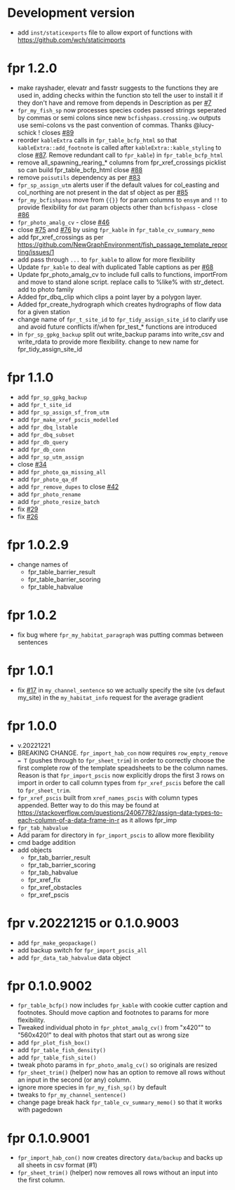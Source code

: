 # Development version
- add `inst/staticexports` file to allow export of functions with https://github.com/wch/staticimports

# fpr 1.2.0
* make rayshader, elevatr and fasstr suggests to the functions they are used in, adding checks within the function sto tell the user to install it if they don't have and remove from depends in Description as per [#7](https://github.com/NewGraphEnvironment/fpr/issues/7)
* `fpr_my_fish_sp` now processes species codes passed strings seperated by commas or semi colons since new `bcfishpass.crossing.vw` outputs use 
semi-colons vs the past convention of commas. Thanks @lucy-schick ! closes [#89](https://github.com/NewGraphEnvironment/fpr/issues/89)
* reorder `kableExtra` calls in `fpr_table_bcfp_html` so that `kableExtra::add_footnote` is called after `kableExtra::kable_styling` to close 
[#87](https://github.com/NewGraphEnvironment/fpr/issues/87).  Remove redundant call to `fpr_kable`) in `fpr_table_bcfp_html`
* remove all_spawning_rearing_* columns from fpr_xref_crossings picklist so can build fpr_table_bcfp_html close [#88](https://github.com/NewGraphEnvironment/fpr/issues/88)
* remove `poisutils` dependency as per [#83](https://github.com/NewGraphEnvironment/fpr/issues/83)
* `fpr_sp_assign_utm` alerts user if the default values for col_easting and col_northing are not present in the dat sf object
as per [#85](https://github.com/NewGraphEnvironment/fpr/issues/85)
* `fpr_my_bcfishpass` move from `{{}}` for param columns to `ensym` and `!!` to provide flexibility for `dat` param objects other than `bcfishpass` - close [#86](https://github.com/NewGraphEnvironment/fpr/issues/86)
* `fpr_photo_amalg_cv` - close [#46](https://github.com/NewGraphEnvironment/fpr/issues/46)
* close [#75](https://github.com/NewGraphEnvironment/fpr/issues/75) and [#76](https://github.com/NewGraphEnvironment/fpr/issues/76) by using `fpr_kable` in `fpr_table_cv_summary_memo`
* add fpr_xref_crossings as per https://github.com/NewGraphEnvironment/fish_passage_template_reporting/issues/1
* add pass through `...` to `fpr_kable` to allow for more flexibility
* Update `fpr_kable` to deal with duplicated Table captions as per [#68](https://github.com/NewGraphEnvironment/fpr/issues/68)
* Update fpr_photo_amalg_cv to include full calls to functions, importFrom and move to stand alone script. replace calls to %like% with str_detect. add to photo family
* Added fpr_dbq_clip which clips a point layer by a polygon layer.
* Added fpr_create_hydrograph which creates hydrographs of flow data for a given station
* change name of `fpr_t_site_id` to `fpr_tidy_assign_site_id` to clarify use and avoid future conflicts if/when 
fpr_test_* functions are introduced
* in `fpr_sp_gpkg_backup` split out write_backup params into write_csv and write_rdata to provide more flexibility. change to new name for fpr_tidy_assign_site_id


# fpr 1.1.0
* add `fpr_sp_gpkg_backup`
* add `fpr_t_site_id`
* add `fpr_sp_assign_sf_from_utm`
* add `fpr_make_xref_pscis_modelled`
* add `fpr_dbq_lstable`
* add `fpr_dbq_subset`
* add `fpr_db_query`
* add `fpr_db_conn`
* add `fpr_sp_utm_assign`
* close [#34](https://github.com/NewGraphEnvironment/fpr/issues/34)
* add `fpr_photo_qa_missing_all`
* add `fpr_photo_qa_df`
* add `fpr_remove_dupes` to close [#42](https://github.com/NewGraphEnvironment/fpr/issues/42)
* add `fpr_photo_rename`
* add `fpr_photo_resize_batch`
* fix [#29](https://github.com/NewGraphEnvironment/fpr/issues/29)
* fix [#26](https://github.com/NewGraphEnvironment/fpr/issues/26)

# fpr 1.0.2.9
* change names of 
  + fpr_table_barrier_result 
  + fpr_table_barrier_scoring 
  + fpr_table_habvalue 

# fpr 1.0.2
* fix bug where `fpr_my_habitat_paragraph` was putting commas between sentences

# fpr 1.0.1
* fix [#17](https://github.com/NewGraphEnvironment/fpr/issues/17) in `my_channel_sentence` so we actually specify the site (vs defaut my_site) in the `my_habitat_info` request for the average gradient


# fpr 1.0.0
* v.20221221
* BREAKING CHANGE.  `fpr_import_hab_con` now requires `row_empty_remove = T` (pushes through to `fpr_sheet_trim`) in order to correctly choose the first complete row of the template speadsheets to be the column names. Reason is that `fpr_import_pscis` now explicitly drops the first 3 rows on import in order to call column types from `fpr_xref_pscis` before the call to `fpr_sheet_trim`.
* `fpr_xref_pscis` built from `xref_names_pscis` with column types appended.  Better way to do this may be found at https://stackoverflow.com/questions/24067782/assign-data-types-to-each-column-of-a-data-frame-in-r as it allows fpr_imp
* `fpr_tab_habvalue`
* Add param for directory in `fpr_import_pscis` to allow more flexibility
* cmd badge addition
* add objects 
  + fpr_tab_barrier_result 
  + fpr_tab_barrier_scoring 
  + fpr_tab_habvalue 
  + fpr_xref_fix 
  + fpr_xref_obstacles 
  + fpr_xref_pscis 
  
  

# fpr v.20221215 or  0.1.0.9003

* add `fpr_make_geopackage()`
* add backup switch for `fpr_import_pscis_all`
* add `fpr_data_tab_habvalue` data object

# fpr 0.1.0.9002

* `fpr_table_bcfp()` now includes `fpr_kable` with cookie cutter caption and footnotes.  Should move caption and footnotes to params for more flexibility.
*  Tweaked individual photo in `fpr_phtot_amalg_cv()` from "x420"" to "560x420!" to deal with photos that start out as wrong size
* add `fpr_plot_fish_box()` 
* add `fpr_table_fish_density()` 
* add `fpr_table_fish_site()` 
* tweak photo params in `fpr_photo_amalg_cv()` so originals are resized
* `fpr_sheet_trim()` (helper) now has an option to remove all rows without an input in the second (or any) column.
* ignore more species in `fpr_my_fish_sp()` by default
* tweaks to `fpr_my_channel_sentence()`
* change page break hack `fpr_table_cv_summary_memo()` so that it works with pagedown

# fpr 0.1.0.9001

* `fpr_import_hab_con()` now creates directory `data/backup` and backs up all sheets in csv format (#1)
* `fpr_sheet_trim()` (helper) now removes all rows without an input into the first column.  
